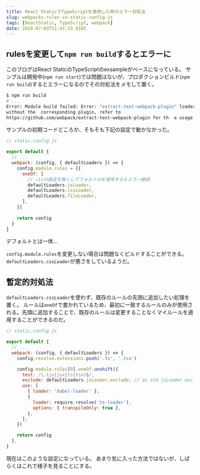 ```yaml
---
title: React StaticでTypeScriptを使用した時のエラー対処法
slug: webpacks-rules-in-static-config-js
tags: [ReactStatic, TypeScript, webpack]
date: 2018-07-03T11:47:13.910Z
---
```


## rulesを変更して`npm run build`するとエラーに

このブログはReact StaticのTypeScriptのexsampleがベースになっている。
サンプルは開発中(`npm run start`)では問題はないが、プロダクションビルド(`npm run build`)するとエラーになるのでその対処法をメモして置く。


```bash
$ npm run build
# ...
Error: Module build failed: Error: "extract-text-webpack-plugin" loader is used 
without the  corresponding plugin, refer to 
https://github.com/webpack/extract-text-webpack-plugin for th  e usage example
```

サンプルの初期コードどころか、そもそも下記の設定で動かなかった。

```js
// static.config.js

export default {
  // ...
  webpack: (config, { defaultLoaders }) => {
    config.module.rules = [{
      oneOf: [
        // ↓tsの設定を無くしデフォルトのを使用するもエラー継続
        defaultLoaders.jsLoader,
        defaultLoaders.cssLoader,
        defaultLoaders.fileLoader,
      ],
    }]
    
    return config
  }
}
```

デフォルトとは一体...

`config.module.rules`を変更しない場合は問題なくビルドすることができる。
`defaultLoaders.cssLoader`が悪さをしているようだ。

## 暫定的対処法

`defaultLoaders.cssLoader`を使わず、既存のルールの先頭に追加したい処理を置く。
ルールは`oneOf`で書かれているため、最初に一致するルールのみが使用される。先頭に追加することで、既存のルールは変更することなくマイルールを適用することができるのだ。

```js
// static.config.js

export default {
  // ...
  webpack: (config, { defaultLoaders }) => {
    config.resolve.extensions.push('.ts', '.tsx')

    config.module.rules[0].oneOf.unshift({
      test: /\.(js|jsx|ts|tsx)$/,
      exclude: defaultLoaders.jsLoader.exclude, // as std jsLoader exclude
      use: [
        { loader: 'babel-loader' },
        {
          loader: require.resolve('ts-loader'),
          options: { transpileOnly: true },
        },
      ],
    })

    return config
  },
}
```

現在はこのような設定になっている。
あまり気に入った方法ではないが、しばらくはこれで様子を見ることにする。
